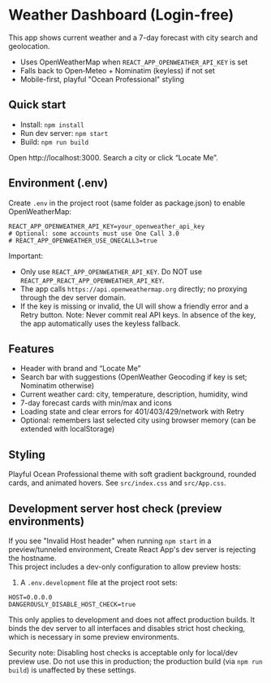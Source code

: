 # Weather Dashboard (Login-free)

This app shows current weather and a 7-day forecast with city search and geolocation.

- Uses OpenWeatherMap when `REACT_APP_OPENWEATHER_API_KEY` is set
- Falls back to Open‑Meteo + Nominatim (keyless) if not set
- Mobile-first, playful "Ocean Professional" styling

## Quick start
- Install: `npm install`
- Run dev server: `npm start`
- Build: `npm run build`

Open http://localhost:3000. Search a city or click “Locate Me”.

## Environment (.env)
Create `.env` in the project root (same folder as package.json) to enable OpenWeatherMap:
```
REACT_APP_OPENWEATHER_API_KEY=your_openweather_api_key
# Optional: some accounts must use One Call 3.0
# REACT_APP_OPENWEATHER_USE_ONECALL3=true
```
Important:
- Only use `REACT_APP_OPENWEATHER_API_KEY`. Do NOT use `REACT_APP_REACT_APP_OPENWEATHER_API_KEY`.
- The app calls `https://api.openweathermap.org` directly; no proxying through the dev server domain.
- If the key is missing or invalid, the UI will show a friendly error and a Retry button.
Note: Never commit real API keys. In absence of the key, the app automatically uses the keyless fallback.

## Features
- Header with brand and “Locate Me”
- Search bar with suggestions (OpenWeather Geocoding if key is set; Nominatim otherwise)
- Current weather card: city, temperature, description, humidity, wind
- 7-day forecast cards with min/max and icons
- Loading state and clear errors for 401/403/429/network with Retry
- Optional: remembers last selected city using browser memory (can be extended with localStorage)

## Styling
Playful Ocean Professional theme with soft gradient background, rounded cards, and animated hovers. See `src/index.css` and `src/App.css`.

## Development server host check (preview environments)

If you see "Invalid Host header" when running `npm start` in a preview/tunneled environment, Create React App's dev server is rejecting the hostname.  
This project includes a dev-only configuration to allow preview hosts:

1) A `.env.development` file at the project root sets:
```
HOST=0.0.0.0
DANGEROUSLY_DISABLE_HOST_CHECK=true
```

This only applies to development and does not affect production builds. It binds the dev server to all interfaces and disables strict host checking, which is necessary in some preview environments.

Security note: Disabling host checks is acceptable only for local/dev preview use. Do not use this in production; the production build (via `npm run build`) is unaffected by these settings.
